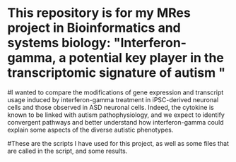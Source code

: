 # This repository is for my MRes project in Bioinformatics and systems biology: "Interferon-gamma, a potential key player in the transcriptomic signature of autism "

#I wanted to compare the modifications of gene expression and transcript usage induced by interferon-gamma treatment in iPSC-derived neuronal cells and those observed in ASD neuronal cells. Indeed, the cytokine is known to be linked with autism pathophysiology, and we expect to identify convergent pathways and better understand how interferon-gamma could explain some aspects of the diverse autistic phenotypes.

#These are the scripts I have used for this project, as well as some files that are called in the script, and some results.
